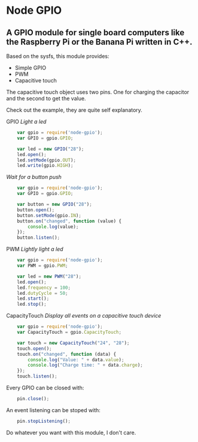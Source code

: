 Node GPIO
==============

A GPIO module for single board computers like the Raspberry Pi or the Banana Pi written in C++.
--------------

Based on the sysfs, this module provides:

- Simple GPIO
- PWM
- Capacitive touch

The capacitive touch object uses two pins. One for charging the capacitor and the second to get the value.

Check out the example, they are quite self explanatory.

GPIO
*Light a led*

```javaScript
    var gpio = require('node-gpio');
    var GPIO = gpio.GPIO;

    var led = new GPIO("28");
    led.open();
    led.setMode(gpio.OUT);
    led.write(gpio.HIGH);
```
*Wait for a button push*
```javaScript
    var gpio = require('node-gpio');
    var GPIO = gpio.GPIO;

    var button = new GPIO("28");
    button.open();
    button.setMode(gpio.IN);
    button.on("changed", function (value) {
        console.log(value);
    });
    button.listen();
```

PWM
*Lightly light a led*

```javaScript
    var gpio = require('node-gpio');
    var PWM = gpio.PWM;

    var led = new PWM("28");
    led.open();
    led.frequency = 100;
    led.dutyCycle = 50;
    led.start();
    led.stop();
```

CapacityTouch
*Display all events on a capacitive touch device*

```javaScript
    var gpio = require('node-gpio');
    var CapacityTouch = gpio.CapacityTouch;

    var touch = new CapacityTouch("24", "28");
    touch.open();
    touch.on("changed", function (data) {
        console.log("Value: " + data.value);
        console.log("Charge time: " + data.charge);
    });
    touch.listen();
```

Every GPIO can be closed with:

```javaScript
    pin.close();
```

An event listening can be stoped with:
```javaScript
    pin.stopListening();
```

Do whatever you want with this module, I don't care.
